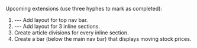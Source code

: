 Upcoming extensions (use three hyphes to mark as completed):

1. --- Add layout for top nav bar. 
2. --- Add layout for 3 inline sections.
3. Create article divisions for every inline section.
4. Create a bar (below the main nav bar) that displays moving stock prices.
